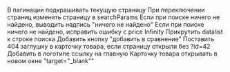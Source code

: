 В пагинации подкрашивать текущую страницу
При переключении страниц изменять страницу в searchParams
Если при поиске ничего не найдено, выводить надпись "ничего не найдено"
Если при поиске ничего не найдено, исправить ошибку с price Infinity
Прикрутить datalist к строке поиска
Добавить кнопку "добавить в сравнение"
Поставить 404 заглушку в карточку товара, если страницу открыли без ?id=42
Добавить в логотипе ссылку на главную
Карточку товара открывать в новом окне "target="\_blank""

